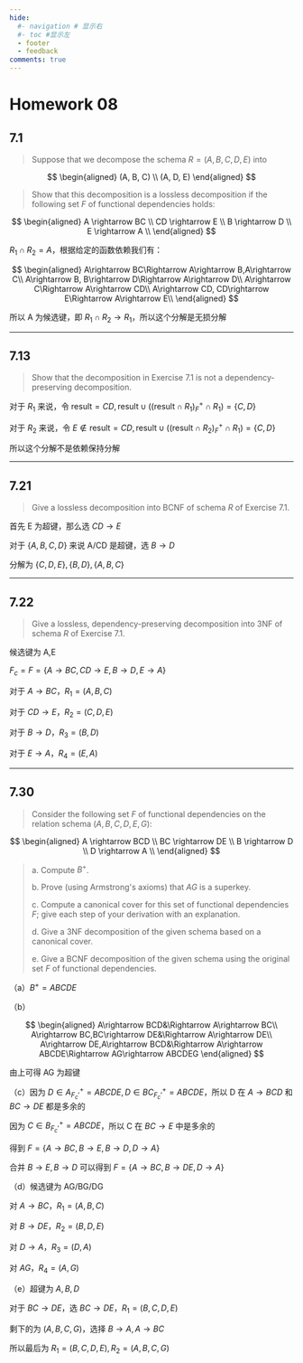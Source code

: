 ```yaml
---
hide:
  #- navigation # 显示右
  #- toc #显示左
  - footer
  - feedback
comments: true
--- 
```


# Homework 08

## 7.1

> Suppose that we decompose the schema $R = (A, B, C, D, E)$ into 
> 
 $$
 \begin{aligned}
 (A, B, C) \\
 (A, D, E)
 \end{aligned}
 $$
> 
> Show that this decomposition is a lossless decomposition if the following
> set $F$ of functional dependencies holds: 
> 
 $$
 \begin{aligned}
 A \rightarrow BC   \\
 CD \rightarrow E  \\
 B \rightarrow D  \\
 E \rightarrow A  \\
 \end{aligned}
 $$

$R_1\cap R_2=A$，根据给定的函数依赖我们有：

$$
\begin{aligned}
A\rightarrow BC\Rightarrow A\rightarrow B,A\rightarrow C\\
A\rightarrow B, B\rightarrow D\Rightarrow A\rightarrow D\\
A\rightarrow C\Rightarrow A\rightarrow CD\\
A\rightarrow CD, CD\rightarrow E\Rightarrow A\rightarrow E\\
\end{aligned}
$$

所以 A 为候选键，即 $R_1\cap R_2\rightarrow R_1$，所以这个分解是无损分解
***
## 7.13

> Show that the decomposition in Exercise 7.1 is not a dependency-preserving 
> decomposition.

对于 $R_1$ 来说，令 $\text{result}=CD,\text{result}\cup((\text{result}\cap R_1)_F^+\cap R_1)=\{C,D\}$

对于 $R_2$ 来说，令 $E\notin\text{result}=CD,\text{result}\cup((\text{result}\cap R_2)_F^+\cap R_1)=\{C,D\}$

所以这个分解不是依赖保持分解
***
## 7.21

> Give a lossless decomposition into BCNF of schema $R$ of Exercise 7.1. 

首先 E 为超键，那么选 $CD\rightarrow E$

对于 $\{A,B,C,D\}$ 来说 A/CD 是超键，选 $B\rightarrow D$

分解为 $\{C,D,E\},\{B,D\},\{A,B,C\}$
***
## 7.22

> Give a lossless, dependency-preserving decomposition into 3NF of schema $R$ of Exercise 7.1.

候选键为 A,E

$F_c=F=\{A\rightarrow BC,CD\rightarrow E,B\rightarrow D,E\rightarrow A\}$

对于 $A\rightarrow BC$，$R_1=(A,B,C)$

对于 $CD\rightarrow E$，$R_2=(C,D,E)$

对于 $B\rightarrow D$，$R_3=(B,D)$

对于 $E\rightarrow A$，$R_4=(E,A)$
***
## 7.30

> Consider the following set $F$ of functional dependencies on the relation 
> schema $(A, B, C, D, E, G)$: 
> 
 $$
 \begin{aligned}
 A \rightarrow BCD \\
 BC \rightarrow DE \\
 B \rightarrow D \\
 D \rightarrow A \\
 \end{aligned}
 $$
> 
> a. Compute $B^+$.
> 
> b. Prove (using Armstrong's axioms) that $AG$ is a superkey. 
> 
> c. Compute a canonical cover for this set of functional dependencies $F$; give
> each step of your derivation with an explanation. 
> 
> d. Give a 3NF decomposition of the given schema based on a canonical cover. 
> 
> e. Give a BCNF decomposition of the given schema using the original set $F$ 
> of functional dependencies. 

（a）$B^+=ABCDE$

（b）

$$
\begin{aligned}
A\rightarrow BCD&\Rightarrow A\rightarrow BC\\
A\rightarrow BC,BC\rightarrow DE&\Rightarrow A\rightarrow DE\\
A\rightarrow DE,A\rightarrow BCD&\Rightarrow A\rightarrow ABCDE\Rightarrow AG\rightarrow ABCDEG
\end{aligned}
$$

由上可得 AG 为超键

（c）因为 $D\in A_{F_c'}^+=ABCDE,D\in BC_{F_c'}^+=ABCDE$，所以 D 在 $A\rightarrow BCD$ 和 $BC\rightarrow DE$ 都是多余的

因为 $C\in B_{F_c'}^+=ABCDE$，所以 C 在 $BC\rightarrow E$ 中是多余的

得到 $F=\{A\rightarrow BC,B\rightarrow E,B\rightarrow D,D\rightarrow A\}$

合并 $B\rightarrow E,B\rightarrow D$ 可以得到 $F=\{A\rightarrow BC,B\rightarrow DE,D\rightarrow A\}$

（d）候选键为 AG/BG/DG

对 $A\rightarrow BC$，$R_1=(A,B,C)$

对 $B\rightarrow DE$，$R_2=(B,D,E)$

对 $D\rightarrow A$，$R_3=(D,A)$

对 $AG$，$R_4=(A,G)$

（e）超键为 $A,B,D$

对于 $BC\rightarrow DE$，选 $BC\rightarrow DE$，$R_1=(B,C,D,E)$

剩下的为 $(A,B,C,G)$，选择 $B\rightarrow A,A\rightarrow BC$

所以最后为 $R_1=(B,C,D,E),R_2=(A,B,C,G)$


